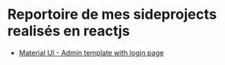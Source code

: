 # Reportoire de mes sideprojects realisés en reactjs

* <a href="https://github.com/fouzo09/build-admin-tpl-with-mui" target="_blank">Material UI - Admin template with login page</a>
